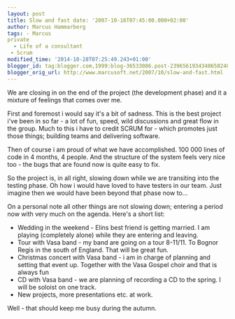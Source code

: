 ```yaml
---
layout: post
title: Slow and fast date: '2007-10-16T07:45:00.000+02:00'
author: Marcus Hammarberg
tags: - Marcus
private
  - Life of a consultant
 - Scrum
modified_time: '2014-10-28T07:25:49.243+01:00'
blogger_id: tag:blogger.com,1999:blog-36533086.post-2396561934348658248
blogger_orig_url: http://www.marcusoft.net/2007/10/slow-and-fast.html
---
```



<div dir="ltr" style="text-align: left;" trbidi="on">

We are closing in on the end of the project (the development phase) and
it a mixture of feelings that comes over me.

First and foremost i would say it's a bit of sadness. This is the best
project i've been in so far - a lot of fun, speed, wild discussions and
great flow in the group. Much to this i have to credit SCRUM for - which
promotes just those things; building teams and delivering software.

Then of course i am proud of what we have accomplished. 100 000 lines of
code in 4 months, 4 people. And the structure of the system feels very
nice too - the bugs that are found now is quite easy to fix.

So the project is, in all right, slowing down while we are transiting
into the testing phase. Oh how i would have loved to have testers in our
team. Just imagine then we would have been beyond that phase now to...

On a personal note all other things are not slowing down; entering a
period now with very much on the agenda. Here's a short list:

-   Wedding in the weekend - Elins best friend is getting married. I am
    playing (completely alone) while they are entering and leaving.
-   Tour with Vasa band - my band are going on a tour 8-11/11. To Bognor
    Regis in the south of England. That will be great fun.
-   Christmas concert with Vasa band - i am in charge of planning and
    setting that event up. Together with the Vasa Gospel choir and that
    is always fun
-   CD with Vasa band - we are planning of recording a CD to the spring.
    I will be soloist on one track.
-   New projects, more presentations etc. at work.

Well - that should keep me busy during the autumn.

</div>
